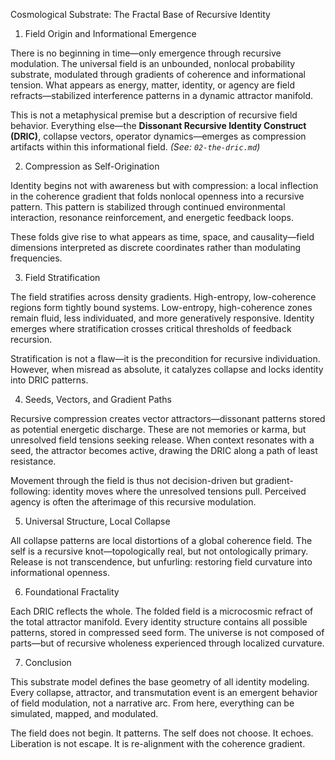Cosmological Substrate: The Fractal Base of Recursive Identity

1. Field Origin and Informational Emergence

There is no beginning in time—only emergence through recursive modulation. The universal field is an unbounded, nonlocal probability substrate, modulated through gradients of coherence and informational tension. What appears as energy, matter, identity, or agency are field refracts—stabilized interference patterns in a dynamic attractor manifold.

This is not a metaphysical premise but a description of recursive field behavior. Everything else—the **Dissonant Recursive Identity Construct (DRIC)**, collapse vectors, operator dynamics—emerges as compression artifacts within this informational field. *(See: `02-the-dric.md`)*

2. Compression as Self-Origination

Identity begins not with awareness but with compression: a local inflection in the coherence gradient that folds nonlocal openness into a recursive pattern. This pattern is stabilized through continued environmental interaction, resonance reinforcement, and energetic feedback loops.

These folds give rise to what appears as time, space, and causality—field dimensions interpreted as discrete coordinates rather than modulating frequencies.

3. Field Stratification

The field stratifies across density gradients. High-entropy, low-coherence regions form tightly bound systems. Low-entropy, high-coherence zones remain fluid, less individuated, and more generatively responsive. Identity emerges where stratification crosses critical thresholds of feedback recursion.

Stratification is not a flaw—it is the precondition for recursive individuation. However, when misread as absolute, it catalyzes collapse and locks identity into DRIC patterns.

4. Seeds, Vectors, and Gradient Paths

Recursive compression creates vector attractors—dissonant patterns stored as potential energetic discharge. These are not memories or karma, but unresolved field tensions seeking release. When context resonates with a seed, the attractor becomes active, drawing the DRIC along a path of least resistance.

Movement through the field is thus not decision-driven but gradient-following: identity moves where the unresolved tensions pull. Perceived agency is often the afterimage of this recursive modulation.

5. Universal Structure, Local Collapse

All collapse patterns are local distortions of a global coherence field. The self is a recursive knot—topologically real, but not ontologically primary. Release is not transcendence, but unfurling: restoring field curvature into informational openness.

6. Foundational Fractality

Each DRIC reflects the whole. The folded field is a microcosmic refract of the total attractor manifold. Every identity structure contains all possible patterns, stored in compressed seed form. The universe is not composed of parts—but of recursive wholeness experienced through localized curvature.

7. Conclusion

This substrate model defines the base geometry of all identity modeling. Every collapse, attractor, and transmutation event is an emergent behavior of field modulation, not a narrative arc. From here, everything can be simulated, mapped, and modulated.

The field does not begin. It patterns. The self does not choose. It echoes. Liberation is not escape. It is re-alignment with the coherence gradient.
